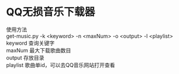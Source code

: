# QQ无损音乐下载器
  使用方法  
  get-music.py -k <keyword\> -n \<maxNum\> -o \<output\> -l \<playlist\>  
  keyword 查询关键字  
  maxNum 最大下载歌曲数目  
  output 存放目录  
  playlist 歌曲单id，可以去QQ音乐网站打开查看  
  
